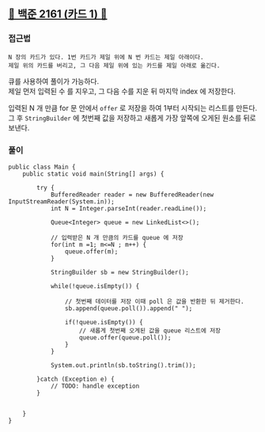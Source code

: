 ##   <a href="https://www.acmicpc.net/problem/2161">📖 백준 2161 (카드 1) 📖</a>



### 접근법

```
N 장의 카드가 있다. 1번 카드가 제일 위에 N 번 카드는 제일 아래이다.
제일 위의 카드를 버리고, 그 다음 제일 위에 있는 카드를 제일 아래로 옮긴다.
```
큐를 사용하여 풀이가 가능하다. <br>
제일 먼저 입력된 수 를 지우고, 그 다음 수를 지운 뒤 마지막 index 에 저장한다.<br>

입력된 N 개 만큼 for 문 안에서 `offer` 로 저장을 하여 1부터 시작되는 리스트를 만든다. <br>
그 후 `StringBuilder` 에 첫번째 값을 저장하고 새롭게 가장 앞쪽에 오게된 원소를 뒤로 보낸다. <br>

### 풀이

```
public class Main {
	public static void main(String[] args) {
		
		try {
			BufferedReader reader = new BufferedReader(new InputStreamReader(System.in));
			int N = Integer.parseInt(reader.readLine());
			
			Queue<Integer> queue = new LinkedList<>();
			
			// 입력받은 N 개 만큼의 카드를 queue 에 저장
			for(int m =1; m<=N ; m++) {
				queue.offer(m);
			}
			
			StringBuilder sb = new StringBuilder();
			
			while(!queue.isEmpty()) {
			
			    // 첫번째 데이터를 저장 이때 poll 은 값을 반환한 뒤 제거한다.
				sb.append(queue.poll()).append(" ");
				
				if(!queue.isEmpty()) {
				    // 새롭게 첫번째 오게된 값을 queue 리스트에 저장
					queue.offer(queue.poll());
				}
			}
			
			System.out.println(sb.toString().trim());
			
		}catch (Exception e) {
			// TODO: handle exception
		}
		
		
	}
}
```
